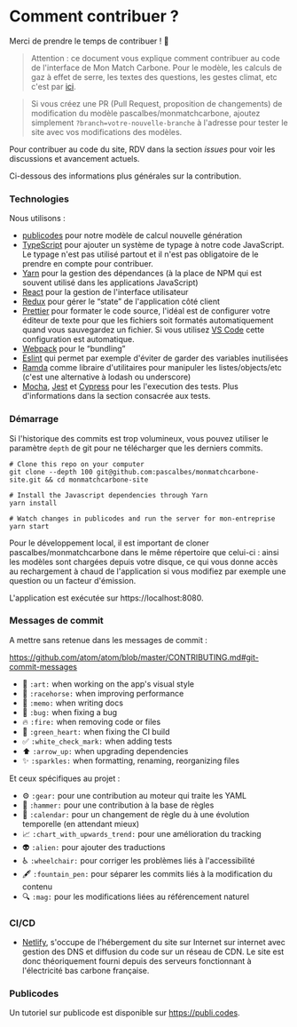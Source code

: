 # Comment contribuer ?

Merci de prendre le temps de contribuer ! 🎉

> Attention : ce document vous explique comment contribuer au code de l'interface de Mon Match Carbone. Pour le modèle, les calculs de gaz à effet de serre, les textes des questions, les gestes climat, etc c'est par [ici](https://github.com/pascalbes/monmatchcarbone/blob/master/CONTRIBUTING.md).

> Si vous créez une PR (Pull Request, proposition de changements) de modification du modèle pascalbes/monmatchcarbone, ajoutez simplement `?branch=votre-nouvelle-branche` à l'adresse pour tester le site avec vos modifications des modèles.

Pour contribuer au code du site, RDV dans la section _issues_ pour voir les discussions et avancement actuels.

Ci-dessous des informations plus générales sur la contribution.

### Technologies

Nous utilisons :

-   [publicodes](https://publi.codes) pour notre modèle de calcul nouvelle génération
-   [TypeScript](https://www.typescriptlang.org) pour ajouter un système de typage à notre code JavaScript. Le typage n'est pas utilisé partout et il n'est pas obligatoire de le prendre en compte pour contribuer.
-   [Yarn](https://yarnpkg.com/fr) pour la gestion des dépendances (à la place de NPM qui est souvent utilisé dans les applications JavaScript)
-   [React](https://reactjs.org) pour la gestion de l'interface utilisateur
-   [Redux](https://redux.js.org) pour gérer le “state” de l'application côté client
-   [Prettier](https://prettier.io/) pour formater le code source, l'idéal est de configurer votre éditeur de texte pour que les fichiers soit formatés automatiquement quand vous sauvegardez un fichier. Si vous utilisez [VS Code](https://code.visualstudio.com/) cette configuration est automatique.
-   [Webpack](https://webpack.js.org) pour le “bundling”
-   [Eslint](http://eslint.org) qui permet par exemple d'éviter de garder des variables inutilisées
-   [Ramda](https://ramdajs.com) comme libraire d'utilitaires pour manipuler les listes/objects/etc (c'est une alternative à lodash ou underscore)
-   [Mocha](https://mochajs.org), [Jest](https://jestjs.io) et [Cypress](https://www.cypress.io) pour les l'execution des tests. Plus d'informations dans la section consacrée aux tests.

### Démarrage

Si l'historique des commits est trop volumineux, vous pouvez utiliser le paramètre `depth` de git pour ne télécharger que les derniers commits.

```
# Clone this repo on your computer
git clone --depth 100 git@github.com:pascalbes/monmatchcarbone-site.git && cd monmatchcarbone-site

# Install the Javascript dependencies through Yarn
yarn install

# Watch changes in publicodes and run the server for mon-entreprise
yarn start
```

Pour le développement local, il est important de cloner pascalbes/monmatchcarbone dans le même répertoire que celui-ci : ainsi les modèles sont chargées depuis votre disque, ce qui vous donne accès au rechargement à chaud de l'application si vous modifiez par exemple une question ou un facteur d'émission.

L'application est exécutée sur https://localhost:8080.

### Messages de commit

A mettre sans retenue dans les messages de commit :

https://github.com/atom/atom/blob/master/CONTRIBUTING.md#git-commit-messages

-   🎨 `:art:` when working on the app's visual style
-   🐎 `:racehorse:` when improving performance
-   📝 `:memo:` when writing docs
-   🐛 `:bug:` when fixing a bug
-   🔥 `:fire:` when removing code or files
-   💚 `:green_heart:` when fixing the CI build
-   ✅ `:white_check_mark:` when adding tests
-   ⬆️ `:arrow_up:` when upgrading dependencies
-   :sparkles: `:sparkles:` when formatting, renaming, reorganizing files

Et ceux spécifiques au projet :

-   :gear: `:gear:` pour une contribution au moteur qui traite les YAML
-   :hammer: `:hammer:` pour une contribution à la base de règles
-   :calendar: `:calendar:` pour un changement de règle du à une évolution temporelle (en attendant mieux)
-   :chart_with_upwards_trend: `:chart_with_upwards_trend:` pour une amélioration du tracking
-   :alien: `:alien:` pour ajouter des traductions
-   :wheelchair: `:wheelchair:` pour corriger les problèmes liés à l'accessibilité
-   :fountain_pen: `:fountain_pen:` pour séparer les commits liés à la modification du contenu
-   :mag: `:mag:` pour les modifications liées au référencement naturel

### CI/CD

-   [Netlify](https://www.netlify.com/), s'occupe de l’hébergement du site sur Internet sur internet avec gestion des DNS et diffusion du code sur un réseau de CDN. Le site est donc théoriquement fourni depuis des serveurs fonctionnant à l'électricité bas carbone française.

### Publicodes

Un tutoriel sur publicode est disponible sur https://publi.codes.
